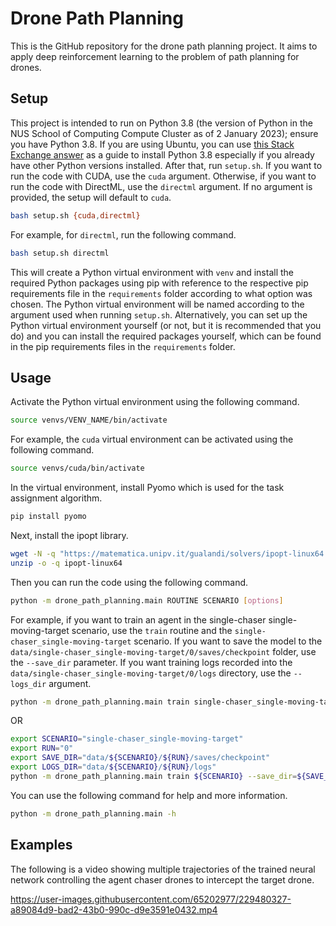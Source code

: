 # Drone Path Planning

This is the GitHub repository for the drone path planning project. It aims to apply deep reinforcement learning to the problem of path planning for drones.

## Setup

This project is intended to run on Python 3.8 (the version of Python in the NUS School of Computing Compute Cluster as of 2 January 2023); ensure you have Python 3.8. If you are using Ubuntu, you can use [this Stack Exchange answer](https://askubuntu.com/questions/682869/how-do-i-install-a-different-python-version-using-apt-get#answer-682875) as a guide to install Python 3.8 especially if you already have other Python versions installed. After that, run `setup.sh`. If you want to run the code with CUDA, use the `cuda` argument. Otherwise, if you want to run the code with DirectML, use the `directml` argument. If no argument is provided, the setup will default to `cuda`.

```bash
bash setup.sh {cuda,directml}
```

For example, for `directml`, run the following command.

```bash
bash setup.sh directml
```

This will create a Python virtual environment with `venv` and install the required Python packages using pip with reference to the respective pip requirements file in the `requirements` folder according to what option was chosen. The Python virtual environment will be named according to the argument used when running `setup.sh`. Alternatively, you can set up the Python virtual environment yourself (or not, but it is recommended that you do) and you can install the required packages yourself, which can be found in the pip requirements files in the `requirements` folder.

## Usage

Activate the Python virtual environment using the following command.

```bash
source venvs/VENV_NAME/bin/activate
```

For example, the `cuda` virtual environment can be activated using the following command.

```bash
source venvs/cuda/bin/activate
```

In the virtual environment, install Pyomo which is used for the task assignment algorithm.

```bash
pip install pyomo
```

Next, install the ipopt library.

```bash
wget -N -q "https://matematica.unipv.it/gualandi/solvers/ipopt-linux64.zip"
unzip -o -q ipopt-linux64
```

Then you can run the code using the following command.

```bash
python -m drone_path_planning.main ROUTINE SCENARIO [options]
```

For example, if you want to train an agent in the single-chaser single-moving-target scenario, use the `train` routine and the `single-chaser_single-moving-target` scenario. If you want to save the model to the `data/single-chaser_single-moving-target/0/saves/checkpoint` folder, use the `--save_dir` parameter. If you want training logs recorded into the `data/single-chaser_single-moving-target/0/logs` directory, use the `--logs_dir` argument.

```bash
python -m drone_path_planning.main train single-chaser_single-moving-target --save_dir=data/single-chaser_single-moving-target/0/saves/checkpoint --logs_dir=data/single-chaser_single-moving-target/0/logs
```

OR

```bash
export SCENARIO="single-chaser_single-moving-target"
export RUN="0"
export SAVE_DIR="data/${SCENARIO}/${RUN}/saves/checkpoint"
export LOGS_DIR="data/${SCENARIO}/${RUN}/logs"
python -m drone_path_planning.main train ${SCENARIO} --save_dir=${SAVE_DIR} --logs_dir=${LOGS_DIR}
```

You can use the following command for help and more information.

```bash
python -m drone_path_planning.main -h
```

## Examples

The following is a video showing multiple trajectories of the trained neural network controlling the agent chaser drones to intercept the target drone.

https://user-images.githubusercontent.com/65202977/229480327-a89084d9-bad2-43b0-990c-d9e3591e0432.mp4
